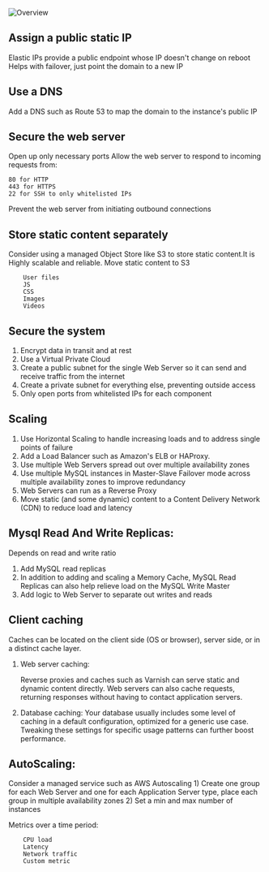 ![Overview](/images/final.jpg)


## Assign a public static IP
Elastic IPs provide a public endpoint whose IP doesn't change on reboot
Helps with failover, just point the domain to a new IP
## Use a DNS
Add a DNS such as Route 53 to map the domain to the instance's public IP

## Secure the web server
Open up only necessary ports
Allow the web server to respond to incoming requests from:
    
    80 for HTTP
    443 for HTTPS
    22 for SSH to only whitelisted IPs
    
Prevent the web server from initiating outbound connections

## Store static content separately
   Consider using a managed Object Store like S3 to store static content.It is Highly scalable and reliable.
   Move static content to S3
   
        User files
        JS
        CSS
        Images
        Videos
        
        
## Secure the system

   1) Encrypt data in transit and at rest
   2) Use a Virtual Private Cloud
   3) Create a public subnet for the single Web Server so it can send and receive traffic from the internet
   4) Create a private subnet for everything else, preventing outside access
   5) Only open ports from whitelisted IPs for each component

## Scaling

1) Use Horizontal Scaling to handle increasing loads and to address single points of failure
2) Add a Load Balancer such as Amazon's ELB or HAProxy.
3) Use multiple Web Servers spread out over multiple availability zones
4) Use multiple MySQL instances in Master-Slave Failover mode across multiple availability zones to improve redundancy
5) Web Servers can run as a Reverse Proxy
6) Move static (and some dynamic) content to a Content Delivery Network (CDN) to reduce load and latency

## Mysql Read And Write Replicas:

Depends on read and write ratio

1) Add MySQL read replicas
2) In addition to adding and scaling a Memory Cache, MySQL Read Replicas can also help relieve load on the MySQL Write Master
3) Add logic to Web Server to separate out writes and reads


## Client caching

Caches can be located on the client side (OS or browser), server side, or in a distinct cache layer.

1) Web server caching:

    Reverse proxies and caches such as Varnish can serve static and dynamic content directly. Web servers can also cache requests, returning responses without having to contact application servers.

2) Database caching:
    Your database usually includes some level of caching in a default configuration, optimized for a generic use case. Tweaking these settings for specific usage patterns can further boost performance.



## AutoScaling:

Consider a managed service such as AWS Autoscaling
    1) Create one group for each Web Server and one for each Application Server type, place each group in multiple availability zones
    2) Set a min and max number of instances
  
Metrics over a time period:

        CPU load
        Latency
        Network traffic
        Custom metric


